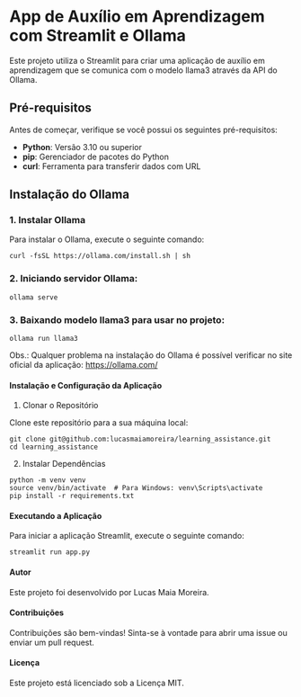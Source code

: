 # App de Auxílio em Aprendizagem com Streamlit e Ollama

Este projeto utiliza o Streamlit para criar uma aplicação de auxílio em aprendizagem que se comunica com o modelo llama3 através da API do Ollama.

## Pré-requisitos

Antes de começar, verifique se você possui os seguintes pré-requisitos:

- **Python**: Versão 3.10 ou superior
- **pip**: Gerenciador de pacotes do Python
- **curl**: Ferramenta para transferir dados com URL

## Instalação do Ollama

### 1. Instalar Ollama

Para instalar o Ollama, execute o seguinte comando:

```
curl -fsSL https://ollama.com/install.sh | sh
```

### 2. Iniciando servidor Ollama:

```
ollama serve 
```

### 3. Baixando modelo llama3 para usar no projeto:

```
ollama run llama3
```

Obs.: Qualquer problema na instalação do Ollama é possível verificar no site oficial da aplicação: https://ollama.com/


#### Instalação e Configuração da Aplicação


1. Clonar o Repositório

Clone este repositório para a sua máquina local:

```
git clone git@github.com:lucasmaiamoreira/learning_assistance.git
cd learning_assistance
```

2. Instalar Dependências

```
python -m venv venv
source venv/bin/activate  # Para Windows: venv\Scripts\activate
pip install -r requirements.txt
```

#### Executando a Aplicação

Para iniciar a aplicação Streamlit, execute o seguinte comando:

```
streamlit run app.py
```

#### Autor
Este projeto foi desenvolvido por Lucas Maia Moreira.

#### Contribuições
Contribuições são bem-vindas! Sinta-se à vontade para abrir uma issue ou enviar um pull request.

#### Licença
Este projeto está licenciado sob a Licença MIT.